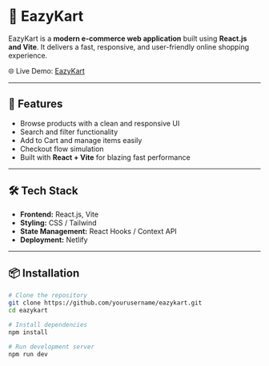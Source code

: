 # 🛒 EazyKart  

EazyKart is a **modern e-commerce web application** built using **React.js and Vite**. It delivers a fast, responsive, and user-friendly online shopping experience.  

🌐 Live Demo: [EazyKart](https://ezykart.netlify.app/)  

---

## 🚀 Features  
- Browse products with a clean and responsive UI  
- Search and filter functionality  
- Add to Cart and manage items easily  
- Checkout flow simulation  
- Built with **React + Vite** for blazing fast performance  

---

## 🛠️ Tech Stack  
- **Frontend:** React.js, Vite  
- **Styling:** CSS / Tailwind 
- **State Management:** React Hooks / Context API  
- **Deployment:** Netlify  

---

## 📦 Installation  

```bash
# Clone the repository
git clone https://github.com/yourusername/eazykart.git
cd eazykart

# Install dependencies
npm install

# Run development server
npm run dev
